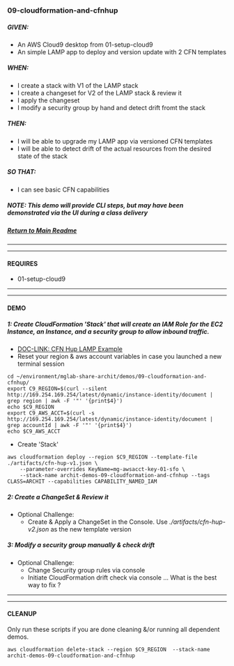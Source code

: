 ### 09-cloudformation-and-cfnhup
##### GIVEN:
  - An AWS Cloud9 desktop from 01-setup-cloud9
  - An simple LAMP app to deploy and version update with 2 CFN templates

##### WHEN:

  - I create a stack with V1 of the LAMP stack
  - I create a changeset for V2 of the LAMP stack & review it
  - I apply the changeset
  - I modify a security group by hand and detect drift fromt the stack

##### THEN:
  - I will be able to upgrade my LAMP app via versioned CFN templates
  - I will be able to detect drift of the actual resources from the desired state of the stack

##### SO THAT:
  - I can see basic CFN capabilities

##### NOTE: _This demo will provide CLI steps, but may have been demonstrated via the UI during a class delivery_

##### [Return to Main Readme](https://github.com/virtmerlin/mglab-share-archit#demos)

---------------------------------------------------------------
---------------------------------------------------------------
#### REQUIRES
- 01-setup-cloud9

---------------------------------------------------------------
---------------------------------------------------------------
#### DEMO

##### 1: Create CloudFormation 'Stack' that will create an IAM Role for the EC2 Instance, an Instance, and a security group to allow inbound traffic.
  - [DOC-LINK: CFN Hup LAMP Example](https://docs.aws.amazon.com/AWSCloudFormation/latest/UserGuide/sample-templates-appframeworks-us-west-1.html)
- Reset your region & aws account variables in case you launched a new terminal session
```
cd ~/environment/mglab-share-archit/demos/09-cloudformation-and-cfnhup/
export C9_REGION=$(curl --silent http://169.254.169.254/latest/dynamic/instance-identity/document |  grep region | awk -F '"' '{print$4}')
echo $C9_REGION
export C9_AWS_ACCT=$(curl -s http://169.254.169.254/latest/dynamic/instance-identity/document | grep accountId | awk -F '"' '{print$4}')
echo $C9_AWS_ACCT
```
- Create 'Stack'
```
aws cloudformation deploy --region $C9_REGION --template-file ./artifacts/cfn-hup-v1.json \
    --parameter-overrides KeyName=mg-awsacct-key-01-sfo \
    --stack-name archit-demos-09-cloudformation-and-cfnhup --tags CLASS=ARCHIT --capabilities CAPABILITY_NAMED_IAM
```

##### 2: Create a ChangeSet & Review it
- Optional Challenge:
  - Create & Apply a ChangeSet in the Console.  Use _./artifacts/cfn-hup-v2.json_ as the new template version

##### 3: Modify a security group manually & check drift
- Optional Challenge:
  - Change Security group rules via console
  - Initiate CloudFormation drift check via console ... What is the best way to fix ?

---------------------------------------------------------------
---------------------------------------------------------------
#### CLEANUP
Only run these scripts if you are done cleaning &/or running all dependent demos.
```
aws cloudformation delete-stack --region $C9_REGION  --stack-name archit-demos-09-cloudformation-and-cfnhup
```

